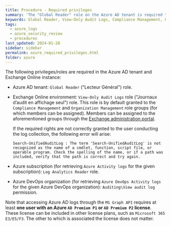 ```yaml
---
title: Procedure - Required privileges
summary: 'The "Global Reader" role on the Azure AD tenant is required to access the Azure AD sign-ins and audit logs.\n\nThe "View-Only Audit Logs" role in Exchange Online is required to access the Office 365 Unified and Mailbox Audit Logs.\n\nThe "Log Analytics Reader" role on the Azure subscription is required to access the Azure Activity logs.\n\nThe "Auditing\View audit log" permission is required in the Azure DevOps organization to access the Azure DevOps Activity logs.'
keywords: Global Reader, View-Only Audit Logs, Compliance Management, Organization Management, Log Analytics Reader, View audit log
tags:
  - azure_logs
  - azure_security_review
  - procedures
last_updated: 2024-01-28
sidebar: sidebar
permalink: azure_required_privileges.html
folder: azure
---
```


The following privileges/roles are required in the Azure AD tenant and
Exchange Online instance:

  - Azure AD tenant: `Global Reader` ("Lecteur Général") role.

  - Exchange Online environment: `View-Only Audit Logs` role
    ("Journaux d’audit en affichage seul") role. This role is by default
    granted to the `Compliance Management` and `Organization Management` role
    groups (for which members can be assigned). Members can be assigned to the
    aforementioned groups through the
    [Exchange administration portal](https://admin.exchange.microsoft.com/).

    If the required rights are not correctly granted to the user conducting the log collection, the following error will arise:
    
    ```
    Search-UnifiedAuditLog : The term 'Search-UnifiedAuditLog' is not recognized as the name of a cmdlet, function, script file, or operable program. Check the spelling of the name, or if a path was included, verify that the path is correct and try again.
    ```

  - Azure subscription (for retrieving `Azure Activity logs` for the given
    subscription): `Log Analytics Reader` role.

  - Azure DevOps organization (for retrieving `Azure DevOps Activity logs` for
    the given Azure DevOps organization): `Auditing\View audit log` permission.

Note that accessing Azure AD logs through the `MS Graph API` requires at least
**one user with an Azure `AD Premium P1` or `AD Premium P2` license**. These
license can be included in other license plans, such as
`Microsoft 365 E3/E5/F3`. The other to which is associated the license does
not matter.

